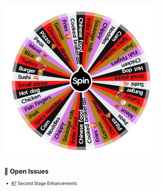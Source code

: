 ![Project Screenshot](https://github.com/tgilly93/Dinner_Generator_React/blob/main/images/Dinner_Generator_React_thumb.png?raw=true)

## 🚀 Open Issues

<!-- AUTO-ISSUES-START -->
- [#7](https://github.com/tgilly93/Dinner_Generator_React/issues/7) Second Stage Enhancements
<!-- AUTO-ISSUES-END -->
